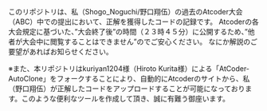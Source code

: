 このリポジトリは、私（Shogo_Noguchi/野口翔伍）の過去のAtcoder大会（ABC）中での提出において、正解を獲得したコードの記録です。
Atcoderの各大会規定に基づいた、”大会終了後”の時間（２３時４５分）に公開するため、”他者が大会中に閲覧することはできません”のでご安心ください。
なにか解説のご要望があればお知らせください。


※また、本リポジトリはkuriyan1204様（Hiroto Kurita様）による「AtCoder-AutoClone」をフォークすることにより、自動的にAtcoderのサイトから、私（野口翔伍）が正解したコードをアップロードすることが可能になっております。このような便利なツールを作成して頂き、誠に有難う御座います。
